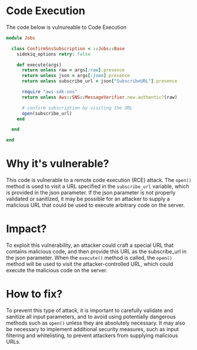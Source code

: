 # Code Execution

The code below is vulnureable to Code Execution

```ruby
module Jobs

  class ConfirmSnsSubscription < ::Jobs::Base
    sidekiq_options retry: false

    def execute(args)
      return unless raw = args[:raw].presence
      return unless json = args[:json].presence
      return unless subscribe_url = json["SubscribeURL"].presence

      require "aws-sdk-sns"
      return unless Aws::SNS::MessageVerifier.new.authentic?(raw)

      # confirm subscription by visiting the URL
      open(subscribe_url)
    end

  end

end
```

# Why it's vulnerable?
This code is vulnerable to a remote code execution (RCE) attack. The ```open()``` method is used to visit a URL specified in the ```subscribe_url``` variable, which is provided in the json parameter. If the json parameter is not properly validated or sanitized, it may be possible for an attacker to supply a malicious URL that could be used to execute arbitrary code on the server.

# Impact?
To exploit this vulnerability, an attacker could craft a special URL that contains malicious code, and then provide this URL as the subscribe_url in the json parameter. When the ```execute()``` method is called, the ```open()``` method will be used to visit the attacker-controlled URL, which could execute the malicious code on the server.

# How to fix?
To prevent this type of attack, it is important to carefully validate and sanitize all input parameters, and to avoid using potentially dangerous methods such as ```open()``` unless they are absolutely necessary. It may also be necessary to implement additional security measures, such as input filtering and whitelisting, to prevent attackers from supplying malicious URLs.

